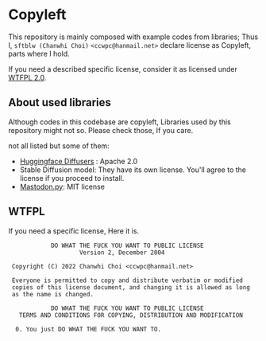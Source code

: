 # Copyleft

This repository is mainly composed with example codes from libraries;
Thus I, `sftblw (Chanwhi Choi)` `<ccwpc@hanmail.net>` declare license as Copyleft,
parts where I hold.

If you need a described specific license, consider it as licensed under
[WTFPL 2.0](http://www.wtfpl.net/txt/copying/).

## About used libraries

Although codes in this codebase are copyleft,
Libraries used by this repository might not so.
Please check those, If you care.

not all listed but some of them:

- [Huggingface Diffusers](https://github.com/huggingface/diffusers) : Apache 2.0
- Stable Diffusion model: They have its own license. You'll agree to the license if you proceed to install.
- [Mastodon.py](https://github.com/halcy/Mastodon.py): MIT license

## WTFPL

If you need a specific license, Here it is.

```text
            DO WHAT THE FUCK YOU WANT TO PUBLIC LICENSE
                    Version 2, December 2004

 Copyright (C) 2022 Chanwhi Choi <ccwpc@hanmail.net>

 Everyone is permitted to copy and distribute verbatim or modified
 copies of this license document, and changing it is allowed as long
 as the name is changed.

            DO WHAT THE FUCK YOU WANT TO PUBLIC LICENSE
   TERMS AND CONDITIONS FOR COPYING, DISTRIBUTION AND MODIFICATION

  0. You just DO WHAT THE FUCK YOU WANT TO.
```
